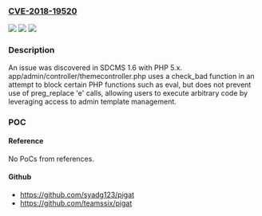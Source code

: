 ### [CVE-2018-19520](https://cve.mitre.org/cgi-bin/cvename.cgi?name=CVE-2018-19520)
![](https://img.shields.io/static/v1?label=Product&message=n%2Fa&color=blue)
![](https://img.shields.io/static/v1?label=Version&message=n%2Fa&color=blue)
![](https://img.shields.io/static/v1?label=Vulnerability&message=n%2Fa&color=brighgreen)

### Description

An issue was discovered in SDCMS 1.6 with PHP 5.x. app/admin/controller/themecontroller.php uses a check_bad function in an attempt to block certain PHP functions such as eval, but does not prevent use of preg_replace 'e' calls, allowing users to execute arbitrary code by leveraging access to admin template management.

### POC

#### Reference
No PoCs from references.

#### Github
- https://github.com/syadg123/pigat
- https://github.com/teamssix/pigat

